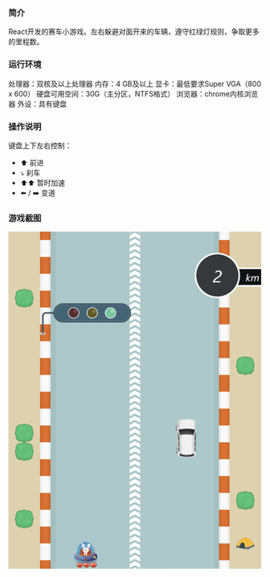 ### 简介


React开发的赛车小游戏。左右躲避对面开来的车辆，遵守红绿灯规则，争取更多的里程数。

### 运行环境

处理器：双核及以上处理器
内存：4 GB及以上
显卡：最低要求Super VGA（800 x 600）
硬盘可用空间：30G（主分区，NTFS格式）
浏览器：chrome内核浏览器
外设：具有键盘


### 操作说明

键盘上下左右控制：


- ⬆️ 前进
- ⤵️ 刹车
- ⬆️⬆️ 暂时加速
- ⬅️ / ➡️ 变道

### 游戏截图
![image](https://github.com/numen06/racing-car/blob/main/snapshot.png)
